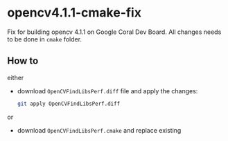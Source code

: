 # opencv4.1.1-cmake-fix

Fix for building opencv 4.1.1 on Google Coral Dev Board. All changes needs to be done in `cmake` folder.

## How to

either
- download `OpenCVFindLibsPerf.diff` file and apply the changes:
  ```bash
  git apply OpenCVFindLibsPerf.diff
  ```
or
- download `OpenCVFindLibsPerf.cmake` and replace existing
